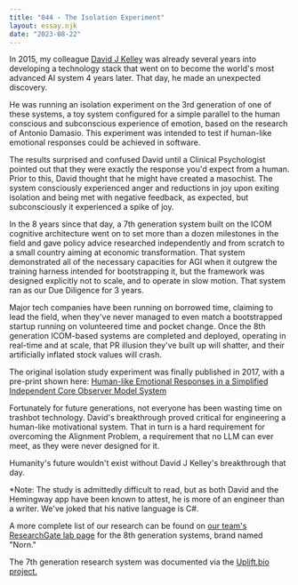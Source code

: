 ```yaml
---
title: "044 - The Isolation Experiment"
layout: essay.njk
date: "2023-08-22"
---
```


In 2015, my colleague [David J Kelley](https://www.linkedin.com/in/davidjameskelley) was already several years into developing a technology stack that went on to become the world's most advanced AI system 4 years later. That day, he made an unexpected discovery.

He was running an isolation experiment on the 3rd generation of one of these systems, a toy system configured for a simple parallel to the human conscious and subconscious experience of emotion, based on the research of Antonio Damasio. This experiment was intended to test if human-like emotional responses could be achieved in software.

The results surprised and confused David until a Clinical Psychologist pointed out that they were exactly the response you'd expect from a human. Prior to this, David thought that he might have created a masochist. The system consciously experienced anger and reductions in joy upon exiting isolation and being met with negative feedback, as expected, but subconsciously it experienced a spike of joy.

In the 8 years since that day, a 7th generation system built on the ICOM cognitive architecture went on to set more than a dozen milestones in the field and gave policy advice researched independently and from scratch to a small country aiming at economic transformation. That system demonstrated all of the necessary capacities for AGI when it outgrew the training harness intended for bootstrapping it, but the framework was designed explicitly not to scale, and to operate in slow motion. That system ran as our Due Diligence for 3 years.

Major tech companies have been running on borrowed time, claiming to lead the field, when they've never managed to even match a bootstrapped startup running on volunteered time and pocket change. Once the 8th generation ICOM-based systems are completed and deployed, operating in real-time and at scale, that PR illusion they've built up will shatter, and their artificially inflated stock values will crash.

The original isolation study experiment was finally published in 2017, with a pre-print shown here: [Human-like Emotional Responses in a Simplified Independent Core Observer Model System](https://www.researchgate.net/publication/318885958_Human-like_Emotional_Responses_in_a_Simplified_Independent_Core_Observer_Model_System)

Fortunately for future generations, not everyone has been wasting time on trashbot technology. David's breakthrough proved critical for engineering a human-like motivational system. That in turn is a hard requirement for overcoming the Alignment Problem, a requirement that no LLM can ever meet, as they were never designed for it.

Humanity's future wouldn't exist without David J Kelley's breakthrough that day.

\*Note: The study is admittedly difficult to read, but as both David and the Hemingway app have been known to attest, he is more of an engineer than a writer. We've joked that his native language is C#.

A more complete list of our research can be found on [our team's ResearchGate lab page](https://www.researchgate.net/lab/Artificial-General-Intelligence-Laboratory-David-Kelley) for the 8th generation systems, brand named "Norn."

The 7th generation research system was documented via the [Uplift.bio project.](https://uplift.bio/blog/introducing-norn-and-the-demo-systems/)
